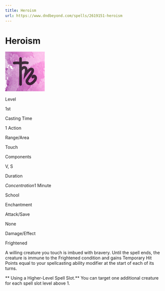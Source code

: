 ```yaml
---
title: Heroism
url: https://www.dndbeyond.com/spells/2619151-heroism
---
```


# Heroism

![Heroism](heroism.png)

Level

1st

Casting Time

1 Action

Range/Area

Touch

Components

V, S

Duration

*Concentration*1 Minute

School

Enchantment

Attack/Save

None

Damage/Effect

Frightened

A willing creature you touch is imbued with bravery. Until the spell ends, the creature is immune to the Frightened condition and gains Temporary Hit Points equal to your spellcasting ability modifier at the start of each of its turns.

** Using a Higher-Level Spell Slot.** You can target one additional creature for each spell slot level above 1.